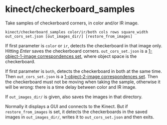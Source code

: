 # kinect/checkerboard\_samples

Take samples of checkerboard corners, in color and/or IR image.

    kinect/checkerboard_samples color/ir/both cols rows square_width out_cors_set.json [out_images_dir/] [restore_from_images]

If first parameter is `color` or `ir`, detects the checkerboard in that image only. Hitting _Enter_ saves the checkerboard corners. `out_cors_set.json` is a [1-object-1-image correspondences set](../../data/obj_img_cors.html), where object space is the checkerboard.

If first parameter is `both`, detects the checkerboard in both at the same time. Then `out_cors_set.json` is a [1-object-2-image correspondences set](../../data/obj_img_cors.html). Then the checkerboard must not be moving when taking the sample, otherwise it will be wrong: there is a time delay between color and IR image.

If `out_images_dir/` is given, also saves the images in that directory.

Normally it displays a GUI and connects to the Kinect. But if `restore_from_images` is set, it detects the checkerboards in the saved images in `out_images_dir/`, writes it to `out_cors_set.json` and then exits.
